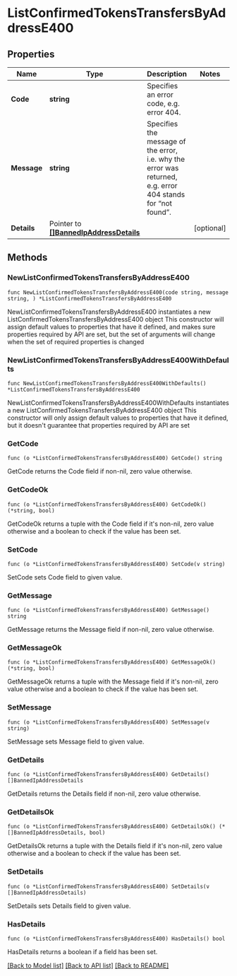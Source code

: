 # ListConfirmedTokensTransfersByAddressE400

## Properties

Name | Type | Description | Notes
------------ | ------------- | ------------- | -------------
**Code** | **string** | Specifies an error code, e.g. error 404. | 
**Message** | **string** | Specifies the message of the error, i.e. why the error was returned, e.g. error 404 stands for “not found”. | 
**Details** | Pointer to [**[]BannedIpAddressDetails**](BannedIpAddressDetails.md) |  | [optional] 

## Methods

### NewListConfirmedTokensTransfersByAddressE400

`func NewListConfirmedTokensTransfersByAddressE400(code string, message string, ) *ListConfirmedTokensTransfersByAddressE400`

NewListConfirmedTokensTransfersByAddressE400 instantiates a new ListConfirmedTokensTransfersByAddressE400 object
This constructor will assign default values to properties that have it defined,
and makes sure properties required by API are set, but the set of arguments
will change when the set of required properties is changed

### NewListConfirmedTokensTransfersByAddressE400WithDefaults

`func NewListConfirmedTokensTransfersByAddressE400WithDefaults() *ListConfirmedTokensTransfersByAddressE400`

NewListConfirmedTokensTransfersByAddressE400WithDefaults instantiates a new ListConfirmedTokensTransfersByAddressE400 object
This constructor will only assign default values to properties that have it defined,
but it doesn't guarantee that properties required by API are set

### GetCode

`func (o *ListConfirmedTokensTransfersByAddressE400) GetCode() string`

GetCode returns the Code field if non-nil, zero value otherwise.

### GetCodeOk

`func (o *ListConfirmedTokensTransfersByAddressE400) GetCodeOk() (*string, bool)`

GetCodeOk returns a tuple with the Code field if it's non-nil, zero value otherwise
and a boolean to check if the value has been set.

### SetCode

`func (o *ListConfirmedTokensTransfersByAddressE400) SetCode(v string)`

SetCode sets Code field to given value.


### GetMessage

`func (o *ListConfirmedTokensTransfersByAddressE400) GetMessage() string`

GetMessage returns the Message field if non-nil, zero value otherwise.

### GetMessageOk

`func (o *ListConfirmedTokensTransfersByAddressE400) GetMessageOk() (*string, bool)`

GetMessageOk returns a tuple with the Message field if it's non-nil, zero value otherwise
and a boolean to check if the value has been set.

### SetMessage

`func (o *ListConfirmedTokensTransfersByAddressE400) SetMessage(v string)`

SetMessage sets Message field to given value.


### GetDetails

`func (o *ListConfirmedTokensTransfersByAddressE400) GetDetails() []BannedIpAddressDetails`

GetDetails returns the Details field if non-nil, zero value otherwise.

### GetDetailsOk

`func (o *ListConfirmedTokensTransfersByAddressE400) GetDetailsOk() (*[]BannedIpAddressDetails, bool)`

GetDetailsOk returns a tuple with the Details field if it's non-nil, zero value otherwise
and a boolean to check if the value has been set.

### SetDetails

`func (o *ListConfirmedTokensTransfersByAddressE400) SetDetails(v []BannedIpAddressDetails)`

SetDetails sets Details field to given value.

### HasDetails

`func (o *ListConfirmedTokensTransfersByAddressE400) HasDetails() bool`

HasDetails returns a boolean if a field has been set.


[[Back to Model list]](../README.md#documentation-for-models) [[Back to API list]](../README.md#documentation-for-api-endpoints) [[Back to README]](../README.md)


